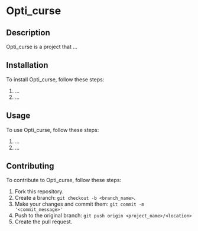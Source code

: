 # Opti_curse

## Description

Opti_curse is a project that ...

## Installation

To install Opti_curse, follow these steps:

1. ...
2. ...

## Usage

To use Opti_curse, follow these steps:

1. ...
2. ...

## Contributing

To contribute to Opti_curse, follow these steps:

1. Fork this repository.
2. Create a branch: `git checkout -b <branch_name>`.
3. Make your changes and commit them: `git commit -m '<commit_message>'`
4. Push to the original branch: `git push origin <project_name>/<location>`
5. Create the pull request.
